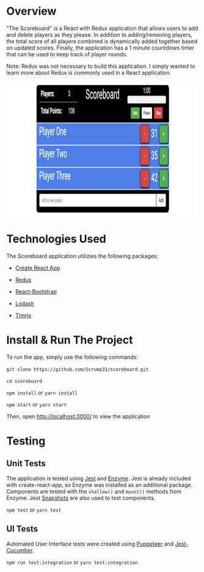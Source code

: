 # Overview

"The Scoreboard" is a React with Redux application that allows users to add and delete players as they please. In addition to adding/removing players, the total score of all players combined is dynamically added together based on updated scores. Finally, the application has a 1 minute countdown timer that can be used to keep track of player rounds.

Note: Redux was not necessary to build this application. I simply wanted to learn more about Redux is commonly used in a React application.

<img  src="/scoreboard_screenshot.png"  alt="Scoreboard Screenshot"  height="353" width="1020"/>

# Technologies Used

The Scoreboard application utilizies the following packages:

- [Create React App](https://github.com/facebookincubator/create-react-app)

- [Redux](http://redux.js.org/)

- [React-Bootstrap](https://react-bootstrap.github.io/)

- [Lodash](https://lodash.com/)

- [Timrjs](https://github.com/joesmith100/timrjs)

# Install & Run The Project

To run the app, simply use the following commands:

`git clone https://github.com/Scrump31/scoreboard.git`

`cd scoreboard`

`npm install` or `yarn install`

`npm start` or `yarn start`

Then, open [http://localhost:3000/](http://localhost:3000/) to view the application

# Testing

## Unit Tests

The application is tested using [Jest](https://jestjs.io/en/) and [Enzyme](http://airbnb.io/enzyme/). Jest is already included with create-react-app, so Enzyme was installed as an additional package. Components are tested with the `shallow()` and `mount()` methods from Enzyme. Jest [Snapshots](https://jestjs.io/docs/en/snapshot-testing) are also used to test components.

`npm test` or `yarn test`

## UI Tests

Automated User Interface tests were created using [Puppeteer](https://pptr.dev/) and [Jest-Cucumber](https://github.com/bencompton/jest-cucumber).

`npm run test:integration` or `yarn test:integration`
